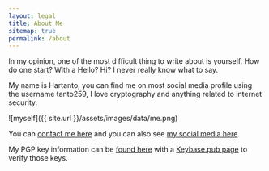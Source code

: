 ```yaml
---
layout: legal
title: About Me
sitemap: true
permalink: /about
---
```

In my opinion, one of the most difficult thing to write about is yourself. How do one start? With a Hello? Hi? I never really know what to say.

My name is Hartanto, you can find me on most social media profile using the username tanto259, I love cryptography and anything related to internet security.

![myself]({{ site.url }}/assets/images/data/me.png)

You can <a href="{{ site.url }}/contact" target="_blank" rel="noopener noreferrer">contact me here</a> and you can also see <a href="{{ site.url }}" target="_blank" rel="noopener noreferrer">my social media here</a>.

My PGP key information can be <a href="{{ site.url }}/pgp" target="_blank" rel="noopener noreferrer">found here</a> with a <a href="https://tanto259.keybase.pub" target="_blank" rel="noopener noreferrer">Keybase.pub page</a> to verify those keys.